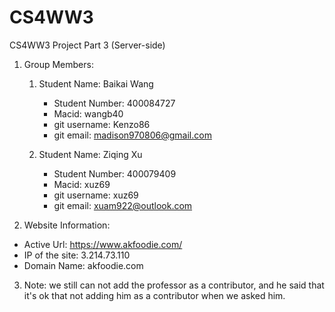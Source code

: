 # CS4WW3
CS4WW3 Project Part 3 (Server-side)

1. Group Members:
    1. Student Name: Baikai Wang
        - Student Number: 400084727
        - Macid: wangb40
        - git username: Kenzo86
        - git email: madison970806@gmail.com

    2. Student Name: Ziqing Xu
        - Student Number: 400079409
        - Macid: xuz69
        - git username: xuz69
        - git email: xuam922@outlook.com


2. Website Information:
- Active Url: https://www.akfoodie.com/
- IP of the site: 3.214.73.110
- Domain Name: akfoodie.com


3. Note:
    we still can not add the professor as a contributor, and he said that it's ok that not adding him as a contributor when we asked him.





